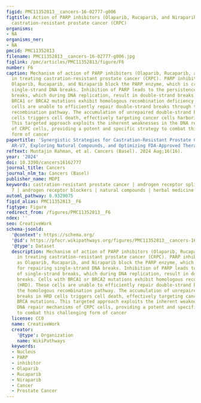 ```yaml
---
figid: PMC11352813__cancers-16-02777-g006
figtitle: Action of PARP inhibitors (Olaparib, Rucaparib, and Niraparib) in treating
  castration-resistant prostate cancer (CRPC)
organisms:
- NA
organisms_ner:
- NA
pmcid: PMC11352813
filename: PMC11352813__cancers-16-02777-g006.jpg
figlink: /pmc/articles/PMC11352813/figure/F6
number: F6
caption: Mechanism of action of PARP inhibitors (Olaparib, Rucaparib, and Niraparib)
  in treating castration-resistant prostate cancer (CRPC). PARP inhibitors such as
  Olaparib, Rucaparib, and Niraparib block the PARP enzyme, which is crucial for repairing
  single-strand DNA breaks. Inhibition of PARP leads to the persistence of single-strand
  breaks, which during DNA replication, result in double-strand breaks. Cells with
  BRCA1 or BRCA2 mutations exhibit homologous recombination deficiency (HRD). These
  cells are unable to efficiently repair double-strand breaks through the homologous
  recombination pathway. The accumulation of unrepaired double-strand breaks in HRD
  cells triggers cell death, effectively targeting cancer cells harboring BRCA mutations.
  This targeted approach exploits the inherent weaknesses in the DNA repair mechanisms
  of CRPC cells, providing a potent and specific strategy to combat this challenging
  form of cancer
papertitle: 'Synergistic Strategies for Castration-Resistant Prostate Cancer: Targeting
  AR-V7, Exploring Natural Compounds, and Optimizing FDA-Approved Therapies'
reftext: Muntajin Rahman, et al. Cancers (Basel). 2024 Aug;16(16).
year: '2024'
doi: 10.3390/cancers16162777
journal_title: Cancers
journal_nlm_ta: Cancers (Basel)
publisher_name: MDPI
keywords: castration-resistant prostate cancer | androgen receptor splice variant
  7 | androgen receptor blockers | natural compounds | herbal medicine
automl_pathway: 0.9329075
figid_alias: PMC11352813__F6
figtype: Figure
redirect_from: /figures/PMC11352813__F6
ndex: ''
seo: CreativeWork
schema-jsonld:
  '@context': https://schema.org/
  '@id': https://pfocr.wikipathways.org/figures/PMC11352813__cancers-16-02777-g006.html
  '@type': Dataset
  description: Mechanism of action of PARP inhibitors (Olaparib, Rucaparib, and Niraparib)
    in treating castration-resistant prostate cancer (CRPC). PARP inhibitors such
    as Olaparib, Rucaparib, and Niraparib block the PARP enzyme, which is crucial
    for repairing single-strand DNA breaks. Inhibition of PARP leads to the persistence
    of single-strand breaks, which during DNA replication, result in double-strand
    breaks. Cells with BRCA1 or BRCA2 mutations exhibit homologous recombination deficiency
    (HRD). These cells are unable to efficiently repair double-strand breaks through
    the homologous recombination pathway. The accumulation of unrepaired double-strand
    breaks in HRD cells triggers cell death, effectively targeting cancer cells harboring
    BRCA mutations. This targeted approach exploits the inherent weaknesses in the
    DNA repair mechanisms of CRPC cells, providing a potent and specific strategy
    to combat this challenging form of cancer
  license: CC0
  name: CreativeWork
  creator:
    '@type': Organization
    name: WikiPathways
  keywords:
  - Nucleus
  - PARP
  - inhibitor
  - Olaparib
  - Rucaparib
  - Niraparib
  - Cancer
  - Prostate Cancer
---
```

